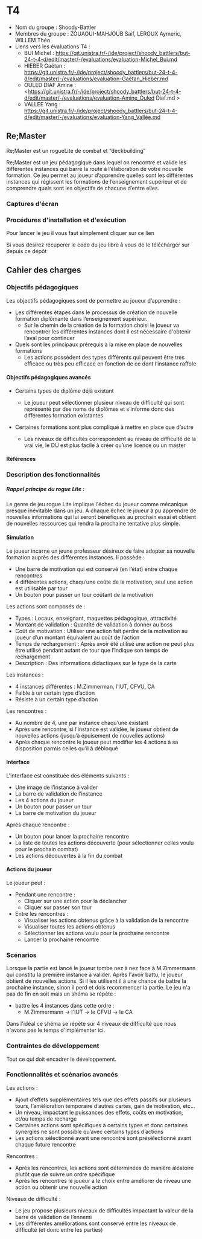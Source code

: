 # T4

- Nom du groupe : Shoody-Battler
- Membres du groupe : ZOUAOUI-MAHJOUB Saif, LEROUX Aymeric, WILLEM Théo
- Liens vers les évaluations T4 :
  - BUI Michel : <https://git.unistra.fr/-/ide/project/shoody_battlers/but-24-t-4-d/edit/master/-/evaluations/evaluation-Michel_Bui.md>
  - HIEBER Gaétan : <https://git.unistra.fr/-/ide/project/shoody_battlers/but-24-t-4-d/edit/master/-/evaluations/evaluation-Gaétan_Hieber.md>
  - OULED DIAF Amine : <https://git.unistra.fr/-/ide/project/shoody_battlers/but-24-t-4-d/edit/master/-/evaluations/evaluation-Amine_Ouled Diaf.md >
  - VALLEE Yang : <https://git.unistra.fr/-/ide/project/shoody_battlers/but-24-t-4-d/edit/master/-/evaluations/evaluation-Yang_Vallée.md>


## Re;Master

Re;Master est un rogueLite de combat et “deckbuilding”

Re;Master est un jeu pédagogique dans lequel on rencontre et valide les différentes instances qui barre la route à l’élaboration de votre nouvelle formation. Ce jeu permet au joueur d’apprendre quelles sont les différentes instances qui régissent les formations de l’enseignement supérieur et de comprendre quels sont les objectifs de chacune d’entre elles.

### Captures d'écran

### Procédures d'installation et d'exécution
Pour lancer le jeu il vous faut simplement cliquer sur ce lien

Si vous désirez récuperer le code du jeu libre à vous de le télécharger sur depuis ce dépôt

## Cahier des charges

### Objectifs pédagogiques

Les objectifs pédagogiques sont de permettre au joueur d’apprendre :
- Les différentes étapes dans le processus de création de nouvelle formation diplômante dans l’enseignement supérieur.
  - Sur le chemin de la création de la formation choisi le joueur va rencontrer les différentes instances dont il est nécessaire d'obtenir l’aval pour continuer
- Quels sont les principaux prérequis à la mise en place de nouvelles formations
  - Les actions possèdent des types différents qui peuvent être très efficace ou très peu efficace en fonction de ce dont l’instance raffole

#### Objectifs pédagogiques avancés 

- Certains types de diplôme déjà existant
  - Le joueur peut sélectionner plusieur niveau de difficulté qui sont représenté par des noms de diplômes et s’informe donc des différentes formation existantes

- Certaines formations sont plus compliqué à mettre en place que d’autre
  - Les niveaux de difficultés correspondent au niveau de difficulté de la vrai vie, le DU est plus facile à créer qu’une licence ou un master

#### Références


### Description des fonctionnalités

##### Rappel principe du rogue Lite : 
Le genre de jeu rogue Lite implique l'échec du joueur comme mécanique presque inévitable dans un jeu. A chaque échec le joueur à pu apprendre de nouvelles informations qui lui seront bénéfiques au prochain essai et obtient de nouvelles ressources qui rendra la prochaine tentative plus simple.

#### Simulation
Le joueur incarne un jeune professeur désireux de faire adopter sa nouvelle formation auprès des différentes instances. Il possède :
- Une barre de motivation qui est conservé (en l’état)  entre chaque rencontres
- 4 différentes actions, chaqu’une coûte de la motivation, seul une action est utilisable par tour
- Un bouton pour passer un tour coûtant de la motivation

Les actions sont composés de : 
- Types : Locaux, enseignant, maquettes pédagogique, attractivité
- Montant de validation : Quantité de validation à donner au boss
- Coût de motivation : Utiliser une action fait perdre de la motivation au joueur d’un montant équivalent au coût de l’action
- Temps de rechargement : Après avoir été utilisé une action ne peut plus être utilisé pendant autant de tour que l’indique son temps de rechargement
- Description : Des informations didactiques sur le type de la carte

Les instances :
- 4 instances différentes  : M.Zimmerman, l’IUT, CFVU, CA
- Faible à un certain type d’action
- Résiste à un certain type d’action

Les rencontres : 
- Au nombre de 4, une par instance chaqu’une existant
- Après une rencontre, si l'instance est validée, le joueur obtient de nouvelles actions (jusqu’à épuisement de nouvelles actions)
- Après chaque rencontre le joueur peut modifier les 4 actions à sa disposition parmis celles qu’il à débloqué

#### Interface

L'interface est constituée des éléments suivants :
- Une image de l’instance à valider
- La barre de validation de l’instance
- Les 4 actions du joueur
- Un bouton pour passer un tour
- La barre de motivation du joueur

Après chaque rencontre : 
- Un bouton pour lancer la prochaine rencontre
- La liste de toutes les actions découverte (pour sélectionner celles voulu pour le prochain combat)
- Les actions découvertes à la fin du combat 


#### Actions du joueur

Le joueur peut : 
- Pendant une rencontre : 
  - Cliquer sur une action pour la déclancher
  - Cliquer sur passer son tour
- Entre les rencontres :
  - Visualiser les actions obtenus grâce à la validation de la rencontre
  - Visualiser toutes les actions obtenus
  - Sélectionner les actions voulu pour la prochaine rencontre
  - Lancer la prochaine rencontre

### Scénarios

Lorsque la partie est lancé le joueur tombe nez à nez face à M.Zimmermann qui constitu la première instance à valider. Après l'avoir battu, le joueur obtient de nouvelles actions. Si il les utilisent il à une chance de battre la prochaine instance, sinon il perd et dois recommencer la partie. Le jeu n'a pas de fin en soit mais un shéma se répète : 
- battre les 4 instances dans cette ordre : 
  - M.Zimmermann -> l'IUT -> le CFVU -> le CA 

Dans l'idéal ce shéma se répète sur 4 niveaux de difficulté que nous n'avons pas le temps d'implémenter ici.

### Contraintes de développement

Tout ce qui doit encadrer le développement.

### Fonctionnalités et scénarios avancés

Les actions : 
- Ajout d’effets supplémentaires tels que des effets passifs sur plusieurs tours, l’amélioration temporaire d’autres cartes, gain de motivation, etc…
- Un niveau, impactant le puissances des effets, coûts en motivation, et/ou temps de recharge
- Certaines actions sont spécifiques à certains types et donc certaines synergies ne sont possible qu’avec certains types d’actions
- Les actions sélectionné avant une rencontre sont présélectionné avant chaque future rencontre

Rencontres : 
- Après les rencontres, les actions sont déterminées de manière aléatoire plutôt que de suivre un ordre spécifique
- Après les rencontres le joueur a le choix entre améliorer de niveau une action ou obtenir une nouvelle action

Niveaux de difficulté : 
- Le jeu propose plusieurs niveaux de difficultés impactant la valeur de la barre de validation de l’ennemi
- Les différentes améliorations sont conservé entre les niveaux de difficulté (et donc entre les parties)


